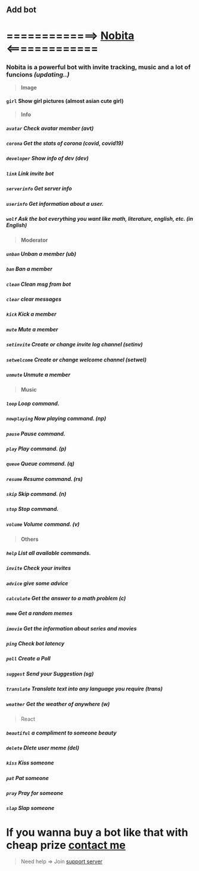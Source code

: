 ## Add bot
# =============> [Nobita](https://discord.com/oauth2/authorize?client_id=627531554255798282&scope=bot&permissions=305523943) <=============
### Nobita is a powerful bot with invite tracking, music and a lot of funcions *(updating..)*
> **Image**
#### `girl` Show girl pictures (almost asian cute girl)
>  **Info**
##### `avatar` Check avatar member (avt)
##### `corona` Get the stats of corona (covid, covid19)
##### `developer` Show info of dev (dev)
##### `link` Link invite bot
##### `serverinfo` Get server info
##### `userinfo` Get information about a user.
##### `wolf` Ask the bot everything you want like math, literature, english, etc. (in English)
> **Moderator**
##### `unban` Unban a member *(ub)*
##### `ban` Ban a member
##### `clean` Clean msg from bot
##### `clear` clear messages
##### `kick` Kick a member
##### `mute` Mute a member
##### `setinvite` Create or change invite log channel *(setinv)*
##### `setwelcome` Create or change welcome channel *(setwel)*
##### `unmute` Unmute a member
> **Music**
##### `loop` Loop command.
##### `nowplaying` Now playing command. *(np)*
##### `pause` Pause command.
##### `play` Play command. *(p)*
##### `queue` Queue command. *(q)*
##### `resume` Resume command. *(rs)*
##### `skip` Skip command. *(n)*
##### `stop` Stop command.
##### `volume` Volume command. *(v)*
> **Others**
##### `help` List all available commands.
##### `invite` Check your invites
##### `advice` give some advice
##### `calculate` Get the answer to a math problem *(c)*
##### `meme` Get a random memes
##### `imovie` Get the information about series and movies
##### `ping` Check bot latency
##### `poll` Create a Poll
##### `suggest` Send your Suggestion *(sg)*
##### `translate` Translate text into any language you require *(trans)*
##### `weather` Get the weather of anywhere (w)
> React
##### `beautiful` a compliment to someone *beauty*
##### `delete` Dlete user meme *(del)*
##### `kiss` Kiss someone
##### `pat` Pat someone
##### `pray` Pray for someone
##### `slap` Slap someone
# If you wanna buy a bot like that with cheap prize [contact me](https://discord.gg/zCmChpX)
>  Need help => Join [support server](https://discord.gg/zCmChpX) 
